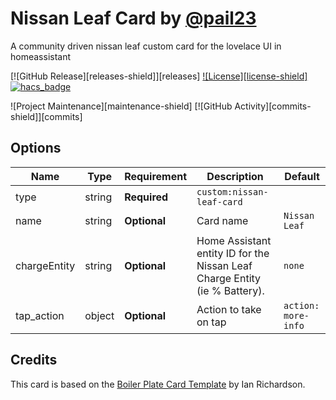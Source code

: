 # Nissan Leaf Card by [@pail23](https://www.github.com/pail23)

A community driven nissan leaf custom card for the lovelace UI in homeassistant

[![GitHub Release][releases-shield]][releases]
[![License][license-shield]](LICENSE.md)
[![hacs_badge](https://img.shields.io/badge/HACS-Default-orange.svg?style=for-the-badge)](https://github.com/custom-components/hacs)

![Project Maintenance][maintenance-shield]
[![GitHub Activity][commits-shield]][commits]


## Options

| Name              | Type    | Requirement  | Description                                 | Default             |
| ----------------- | ------- | ------------ | ------------------------------------------- | ------------------- |
| type              | string  | **Required** | `custom:nissan-leaf-card`                   |
| name              | string  | **Optional** | Card name                                   | `Nissan Leaf`       |
| chargeEntity      | string  | **Optional** | Home Assistant entity ID for the Nissan Leaf Charge Entity (ie % Battery).       | `none`              |
| tap_action        | object  | **Optional** | Action to take on tap                       | `action: more-info` |


## Credits

This card is based on the [Boiler Plate Card Template](https://github.com/custom-cards/boilerplate-card) by Ian Richardson.